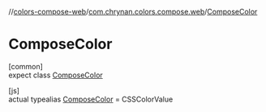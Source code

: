//[colors-compose-web](../../../index.md)/[com.chrynan.colors.compose.web](../index.md)/[ComposeColor](index.md)

# ComposeColor

[common]\
expect class [ComposeColor](index.md)

[js]\
actual typealias [ComposeColor](index.md) = CSSColorValue
